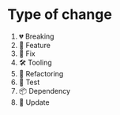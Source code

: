 # Type of change

1. 💔 Breaking
2. 🚀 Feature
3. 🐛 Fix
4. 🛠️ Tooling
5. 🔨 Refactoring
6. 🧪 Test
7. 📦 Dependency
8. 📕 Update 
